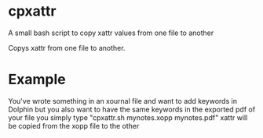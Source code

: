 # cpxattr
A small bash script to copy xattr values from one file to another

Copys xattr from one file to another.

# Example
You've wrote something in an xournal file and want to add keywords in Dolphin but you also want to have the same keywords in the exported pdf of your file you simply type "cpxattr.sh mynotes.xopp mynotes.pdf" xattr will be copied from the xopp file to the other


